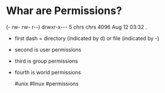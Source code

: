 # Whar are Permissions?

(- rw- rw- r--)  drwxr-x--- 5 chrs chrs 4096 Aug 12 03:32 .
- first dash = directory (indicated by d) or file (indicated by -)
- second is user permissions
- third is group permissions
- fourth is world permissions



    #unix #linux #permissions
